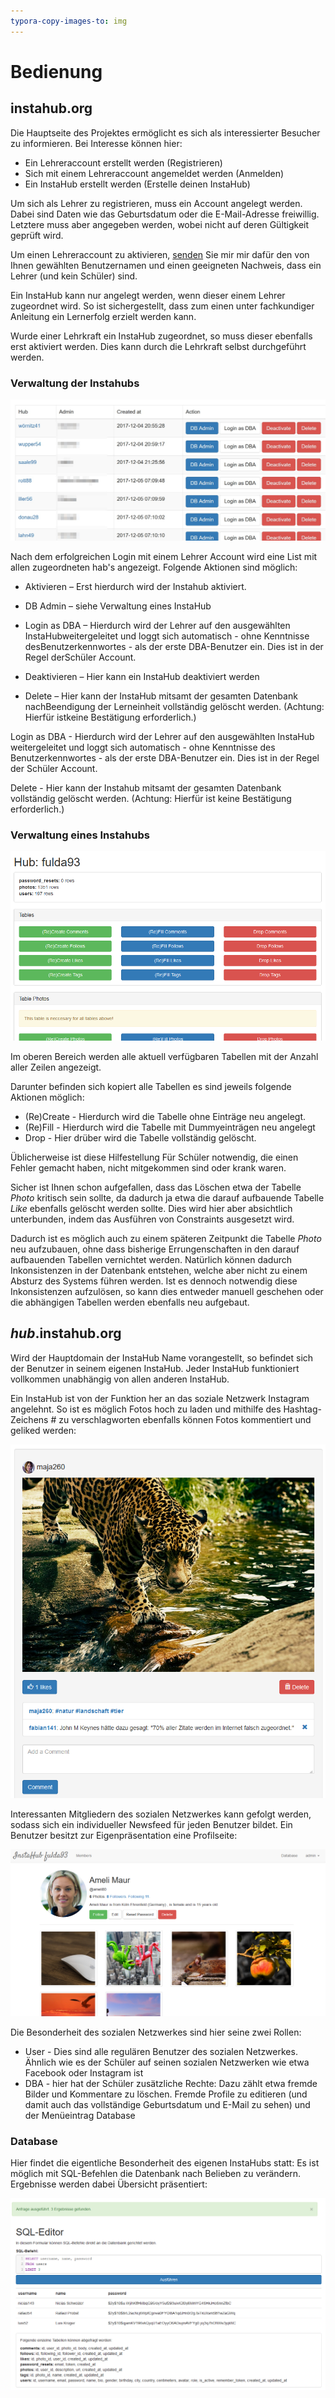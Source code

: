 ```yaml
---
typora-copy-images-to: img
---
```


# Bedienung

## instahub.org

Die Hauptseite des Projektes ermöglicht es sich als interessierter Besucher zu informieren. Bei Interesse können hier:

* Ein Lehreraccount erstellt werden (Registrieren)
* Sich mit einem Lehreraccount angemeldet werden (Anmelden)
* Ein InstaHub erstellt werden (Erstelle deinen InstaHub)

Um sich als Lehrer zu registrieren, muss ein Account angelegt werden. Dabei sind Daten wie das Geburtsdatum oder die E-Mail-Adresse freiwillig. Letztere muss aber angegeben werden, wobei nicht auf deren Gültigkeit geprüft wird. 

Um einen Lehreraccount zu aktivieren, [senden](https://wi-wissen.de/contact.php) Sie mir mir dafür den von Ihnen gewählten Benutzernamen und einen geeigneten Nachweis, dass ein Lehrer (und kein Schüler) sind.

Ein InstaHub kann nur angelegt werden, wenn dieser einem Lehrer zugeordnet wird. So ist sichergestellt, dass zum einen unter fachkundiger Anleitung ein Lernerfolg erzielt werden kann. 

Wurde einer Lehrkraft ein InstaHub zugeordnet, so muss dieser ebenfalls erst aktiviert werden. Dies kann durch die Lehrkraft selbst durchgeführt werden.



### Verwaltung der Instahubs

![hubs](img/hubs.jpg)

Nach dem erfolgreichen Login mit einem Lehrer Account wird eine List mit allen zugeordneten hab's angezeigt. Folgende Aktionen sind möglich:

 * Aktivieren – Erst hierdurch wird der Instahub aktiviert.

 * DB Admin – siehe Verwaltung eines InstaHub

 * Login as DBA – Hierdurch wird der Lehrer auf den ausgewählten InstaHubweitergeleitet und loggt sich automatisch - ohne Kenntnisse desBenutzerkennwortes - als der erste DBA-Benutzer ein. Dies ist in der Regel derSchüler Account.

 * Deaktivieren – Hier kann ein InstaHub deaktiviert werden

 * Delete – Hier kann der InstaHub mitsamt der gesamten Datenbank nachBeendigung der Lerneinheit vollständig gelöscht werden. (Achtung: Hierfür istkeine Bestätigung erforderlich.) 

Login as DBA - Hierdurch wird der Lehrer auf den ausgewählten InstaHub weitergeleitet und loggt sich automatisch - ohne Kenntnisse des Benutzerkennwortes - als der erste DBA-Benutzer ein. Dies ist in der Regel der Schüler Account.

Delete - Hier kann der Instahub mitsamt der gesamten Datenbank vollständig gelöscht werden. (Achtung: Hierfür ist keine Bestätigung erforderlich.) 



### Verwaltung eines Instahubs

![InstaHub Admin](img/hubadmin.png)

Im oberen Bereich werden alle aktuell verfügbaren Tabellen mit der Anzahl aller Zeilen angezeigt.

Darunter befinden sich kopiert alle Tabellen es sind jeweils folgende Aktionen möglich:

* (Re)Create - Hierdurch wird die Tabelle ohne Einträge neu angelegt.
* (Re)Fill - Hierdurch wird die Tabelle mit Dummyeinträgen neu angelegt
* Drop - Hier drüber wird die Tabelle vollständig gelöscht.

Üblicherweise ist diese Hilfestellung Für Schüler notwendig, die einen Fehler gemacht haben, nicht mitgekommen sind oder krank waren.

Sicher ist Ihnen schon aufgefallen, dass das Löschen etwa der Tabelle *Photo* kritisch sein sollte, da dadurch ja etwa die darauf aufbauende Tabelle *Like* ebenfalls gelöscht werden sollte. Dies wird hier aber absichtlich unterbunden, indem das Ausführen von Constraints ausgesetzt wird. 

Dadurch ist es möglich auch zu einem späteren Zeitpunkt die Tabelle *Photo* neu aufzubauen, ohne dass bisherige Errungenschaften in den darauf aufbauenden Tabellen vernichtet werden. Natürlich können dadurch Inkonsistenzen in der Datenbank entstehen, welche aber nicht zu einem Absturz des Systems führen werden. Ist es dennoch notwendig diese Inkonsistenzen aufzulösen, so kann dies entweder manuell geschehen oder die abhängigen Tabellen werden ebenfalls neu aufgebaut.



## *hub*.instahub.org

Wird der Hauptdomain der InstaHub Name vorangestellt, so befindet sich der Benutzer in seinem eigenen InstaHub. Jeder InstaHub funktioniert vollkommen unabhängig von allen anderen InstaHub.

Ein InstaHub ist von der Funktion her an das soziale Netzwerk Instagram angelehnt. So ist es möglich Fotos hoch zu laden und mithilfe des Hashtag-Zeichens # zu verschlagworten ebenfalls können Fotos kommentiert und geliked werden: 

![Photo](img/photo.png)

Interessanten Mitgliedern des sozialen Netzwerkes kann gefolgt werden, sodass sich ein individueller Newsfeed für jeden Benutzer bildet. Ein Benutzer besitzt zur Eigenpräsentation eine Profilseite:

![Profile](img/profile.png)

Die Besonderheit des sozialen Netzwerkes sind hier seine zwei Rollen:

* User - Dies sind alle regulären Benutzer des sozialen Netzwerkes. Ähnlich wie es der Schüler auf seinen sozialen Netzwerken wie etwa Facebook oder Instagram ist
* DBA - hier hat der Schüler zusätzliche Rechte: Dazu zählt etwa fremde Bilder und Kommentare zu löschen. Fremde Profile zu editieren (und damit auch das vollständige Geburtsdatum und E-Mail zu sehen) und der Menüeintrag Database



### Database

Hier findet die eigentliche Besonderheit des eigenen InstaHubs statt: Es ist möglich mit SQL-Befehlen die Datenbank nach Belieben zu verändern. Ergebnisse werden dabei Übersicht präsentiert:

![SQL-Editor](img/sqleditor.png)